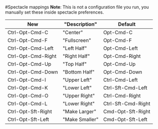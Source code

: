 #Spectacle mappings
**Note**: This is not a configuration file you run, you manually set these inside spectacle preferences.


|        New         | "Description"  |      Default       |
|--------------------|----------------|--------------------|
| Ctrl-Opt-Cmd-C     | "Center"       | Opt-Cmd-C          |
| Ctrl-Opt-Cmd-F     | "Fullscreen"   | Opt-Cmd-F          |
| Ctrl-Opt-Cmd-Left  | "Left Half"    | Opt-Cmd-Left       |
| Ctrl-Opt-Cmd-Right | "Right Half"   | Opt-Cmd-Right      |
| Ctrl-Opt-Cmd-Up    | "Top Half"     | Opt-Cmd-Up         |
| Ctrl-Opt-Cmd-Down  | "Bottom Half"  | Opt-Cmd-Down       |
| Ctrl-Opt-Cmd-I     | "Upper Left"   | Ctrl-Cmd-Left      |
| Ctrl-Opt-Cmd-K     | "Lower Left"   | Ctrl-Sft-Cmd-Left  |
| Ctrl-Opt-Cmd-O     | "Upper Right"  | Ctrl-Cmd-Right     |
| Ctrl-Opt-Cmd-L     | "Lower Right"  | Ctrl-Sft-Cmd-Right |
| Ctrl-Opt-Sft-Right | "Make Larger"  | Cmd-Opt-Sft-Right  |
| Ctrl-Opt-Sft-Left  | "Make Smaller" | Cmd-Opt-Sft-Left   |


  
  

